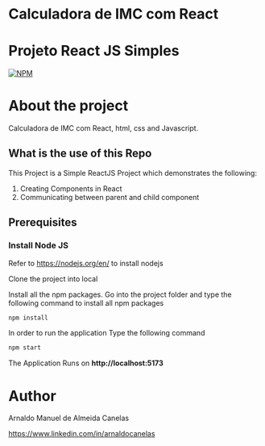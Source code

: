 # Calculadora de IMC com React 
# Projeto React JS Simples

[![NPM](https://img.shields.io/npm/l/react)](https://github.com/amac81/calculadoraIMC-react/blob/main/LICENSE) 

# About the project

Calculadora de IMC com React, html, css and Javascript.

## What is the use of this Repo

This Project is a Simple ReactJS Project which demonstrates the following:
1. Creating Components in React
2. Communicating between parent and child component

## Prerequisites

### Install Node JS
Refer to https://nodejs.org/en/ to install nodejs

Clone the project into local

Install all the npm packages. Go into the project folder and type the following command to install all npm packages

```bash
npm install
```

In order to run the application Type the following command

```bash
npm start
```

The Application Runs on **http://localhost:5173**


# Author

Arnaldo Manuel de Almeida Canelas

https://www.linkedin.com/in/arnaldocanelas
